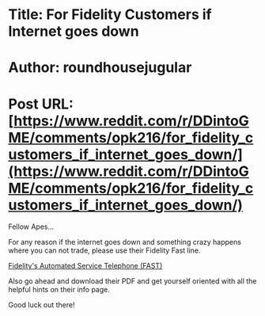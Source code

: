 # Title: For Fidelity Customers if Internet goes down
# Author: roundhousejugular
# Post URL: [https://www.reddit.com/r/DDintoGME/comments/opk216/for_fidelity_customers_if_internet_goes_down/](https://www.reddit.com/r/DDintoGME/comments/opk216/for_fidelity_customers_if_internet_goes_down/)


 

Fellow Apes...

For any reason if the internet goes down and something crazy happens where you can not trade, please use their Fidelity Fast line.

[Fidelity's Automated Service Telephone (FAST)](https://www.fidelity.com/customer-service/phone-numbers/fast/overview)

Also go ahead and download their PDF and get yourself oriented with all the helpful hints on their info page.

Good luck out there!